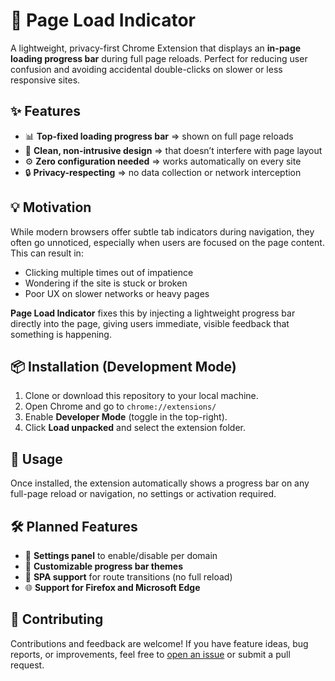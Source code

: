 
# 🚦 Page Load Indicator

A lightweight, privacy-first Chrome Extension that displays an **in-page loading progress bar** during full page reloads. Perfect for reducing user confusion and avoiding accidental double-clicks on slower or less responsive sites.



## ✨ Features

* 📊 **Top-fixed loading progress bar** => shown on full page reloads
* 🧼 **Clean, non-intrusive design** => that doesn’t interfere with page layout
* ⚙️ **Zero configuration needed** => works automatically on every site
* 🔒 **Privacy-respecting** => no data collection or network interception



## 💡 Motivation

While modern browsers offer subtle tab indicators during navigation, they often go unnoticed, especially when users are focused on the page content. This can result in:

* Clicking multiple times out of impatience
* Wondering if the site is stuck or broken
* Poor UX on slower networks or heavy pages

**Page Load Indicator** fixes this by injecting a lightweight progress bar directly into the page, giving users immediate, visible feedback that something is happening.



## 📦 Installation (Development Mode)

1. Clone or download this repository to your local machine.
2. Open Chrome and go to `chrome://extensions/`
3. Enable **Developer Mode** (toggle in the top-right).
4. Click **Load unpacked** and select the extension folder.




## 🧩 Usage

Once installed, the extension automatically shows a progress bar on any full-page reload or navigation, no settings or activation required.



## 🛠 Planned Features

* 🧰 **Settings panel** to enable/disable per domain
* 🎨 **Customizable progress bar themes**
* 🔄 **SPA support** for route transitions (no full reload)
* 🌐 **Support for Firefox and Microsoft Edge**



## 🤝 Contributing

Contributions and feedback are welcome!
If you have feature ideas, bug reports, or improvements, feel free to [open an issue](https://github.com/jpranays/page-load-indicator/issues) or submit a pull request.

